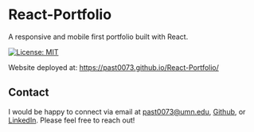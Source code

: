 # React-Portfolio

A responsive and mobile first portfolio built with React.

[![License: MIT](https://img.shields.io/badge/License-MIT-yellow.svg)](https://opensource.org/licenses/MIT)

Website deployed at: https://past0073.github.io/React-Portfolio/

## Contact

I would be happy to connect via email at past0073@umn.edu, [Github](github.com/past0073), or [LinkedIn](https://www.linkedin.com/in/amy-pastorius-609324157/). Please feel free to reach out!
